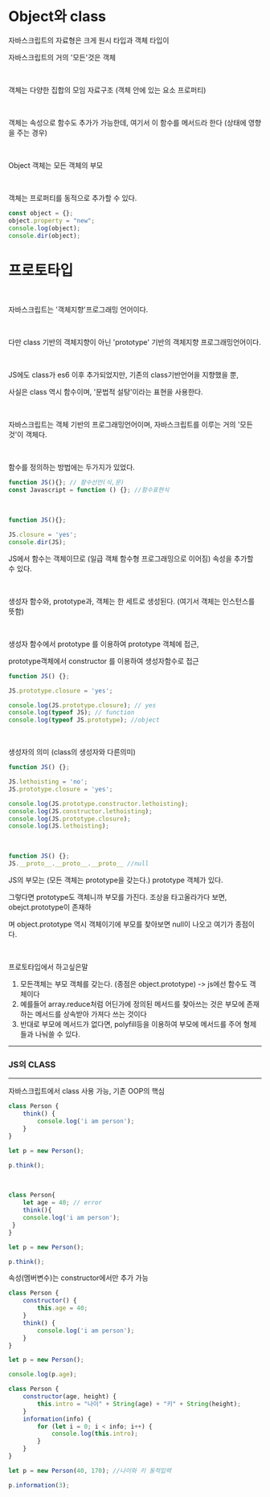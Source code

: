 # Object와 class

자바스크립트의 자료형은 크게 원시 타입과 객체 타입이

자바스크립트의 거의 '모든'것은 객체

<br>

객체는 다양한 집합의 모임 자료구조 (객체 안에 있는 요소 프로퍼티)

<br>

객체는 속성으로 함수도 추가가 가능한데, 여기서 이 함수를 메서드라 한다 (상태에 영향을 주는 경우)

<br>

Object 객체는 모든 객체의 부모

<br>

객체는 프로퍼티를 동적으로 추가할 수 있다.

```javascript
const object = {};
object.property = "new";
console.log(object);
console.dir(object);
```



# 프로토타입

<br>

자바스크립트는 '객체지향'프로그래밍 언어이다.

<br>

다만 class 기반의 객체지향이 아닌 'prototype' 기반의 객체지향 프로그래밍언어이다.

<br>

JS에도 class가 es6 이후 추가되었지만, 기존의 class기반언어을 지향했을 뿐,

사실은 class 역시 함수이며, '문법적 설탕'이라는 표현을 사용한다.

<br>

자바스크립트는 객체 기반의 프로그래밍언어이며, 자바스크립트를 이루는 거의 '모든 것'이 객체다.

<br>

함수를 정의하는 방법에는 두가지가 있었다.

```javascript
function JS(){}; // 함수선언(식,문)
const Javascript = function () {}; //함수표현식
```

<br>

```javascript
function JS(){};

JS.closure = 'yes';
console.dir(JS);
```

JS에서 함수는 객체이므로 (일급 객체 함수형 프로그래밍으로 이어짐) 속성을 추가할 수 있다.

<br>

생성자 함수와, prototype과, 객체는 한 세트로 생성된다. (여기서 객체는 인스턴스를 뜻함)

<br>

생성자 함수에서 prototype  를 이용하여 prototype 객체에 접근,

prototype객체에서 constructor 를 이용하여 생성자함수로 접근

```javascript
function JS() {};

JS.prototype.closure = 'yes';

console.log(JS.prototype.closure); // yes
console.log(typeof JS); // function
console.log(typeof JS.prototype); //object
```

<br>

생성자의 의미 (class의 생성자와 다른의미)

```javascript
function JS() {};

JS.lethoisting = 'no';
JS.prototype.closure = 'yes';

console.log(JS.prototype.constructor.lethoisting);
console.log(JS.constructor.lethoisting);
console.log(JS.prototype.closure);
console.log(JS.lethoisting);
```

<br>

```javascript
function JS() {};
JS.__proto__.__proto__.__proto__ //null
```

JS의 부모는 (모든 객체는 prototype을 갖는다.) prototype 객체가 있다.

그렇다면 prototype도 객체니까 부모를 가진다. 조상을 타고올라가다 보면, obejct.prototype이 존재하

며 object.prototype 역시 객체이기에 부모를 찾아보면 null이 나오고 여기가 종점이다.

<br>

프로토타입에서 하고싶은말

1. 모든객체는 부모 객체를 갖는다. (종점은 object.prototype) -> js에선 함수도 객체이다
2. 예를들어 array.reduce처럼 어딘가에 정의된 메서드를 찾아쓰는 것은 부모에 존재하는 메서드를 상속받아 가져다 쓰는 것이다
3. 반대로 부모에 메서드가 없다면, polyfill등을 이용하여 부모에 메서드를 주어 형제들과 나눠쓸 수 있다.

---

### JS의 CLASS

---

자바스크립트에서 class 사용 가능, 기존 OOP의 핵심

```javascript
class Person {
    think() {
        console.log('i am person');
    }
}

let p = new Person();

p.think();
```

<br>

```javascript
class Person{
	let age = 40; // error	
    think(){
    console.log('i am person');
 }
}

let p = new Person();

p.think();
```

속성(멤버변수)는 constructor에서만 추가 가능



```javascript
class Person {
    constructor() {
        this.age = 40;
    }
    think() {
        console.log('i am person');
    }
}

let p = new Person();

console.log(p.age);
```

```javascript
class Person {
    constructor(age, height) {
        this.intro = "나이" + String(age) + "키" + String(height);
    }
    information(info) {
        for (let i = 0; i < info; i++) {
            console.log(this.intro);
        }
    }
}

let p = new Person(40, 170); //나이와 키 동적입력

p.information(3);
```
